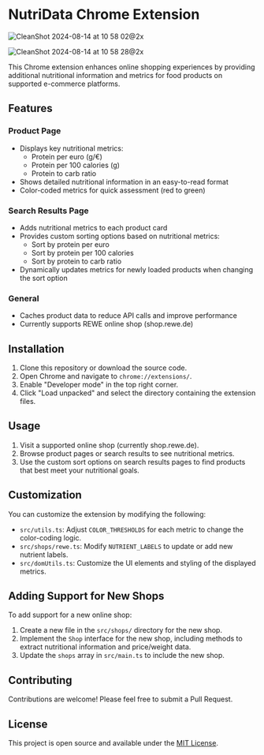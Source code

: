 # NutriData Chrome Extension

![CleanShot 2024-08-14 at 10  58 02@2x](https://github.com/user-attachments/assets/fab77d69-34c4-49aa-8fe5-7313281ada70)

![CleanShot 2024-08-14 at 10  58 28@2x](https://github.com/user-attachments/assets/c3a4c3e2-ce8b-4d33-b2be-2b910a441d32)

This Chrome extension enhances online shopping experiences by providing additional nutritional information and metrics for food products on supported e-commerce platforms.

## Features

### Product Page

- Displays key nutritional metrics:
  - Protein per euro (g/€)
  - Protein per 100 calories (g)
  - Protein to carb ratio
- Shows detailed nutritional information in an easy-to-read format
- Color-coded metrics for quick assessment (red to green)

### Search Results Page

- Adds nutritional metrics to each product card
- Provides custom sorting options based on nutritional metrics:
  - Sort by protein per euro
  - Sort by protein per 100 calories
  - Sort by protein to carb ratio
- Dynamically updates metrics for newly loaded products when changing the sort option

### General

- Caches product data to reduce API calls and improve performance
- Currently supports REWE online shop (shop.rewe.de)

## Installation

1. Clone this repository or download the source code.
2. Open Chrome and navigate to `chrome://extensions/`.
3. Enable "Developer mode" in the top right corner.
4. Click "Load unpacked" and select the directory containing the extension files.

## Usage

1. Visit a supported online shop (currently shop.rewe.de).
2. Browse product pages or search results to see nutritional metrics.
3. Use the custom sort options on search results pages to find products that best meet your nutritional goals.

## Customization

You can customize the extension by modifying the following:

- `src/utils.ts`: Adjust `COLOR_THRESHOLDS` for each metric to change the color-coding logic.
- `src/shops/rewe.ts`: Modify `NUTRIENT_LABELS` to update or add new nutrient labels.
- `src/domUtils.ts`: Customize the UI elements and styling of the displayed metrics.

## Adding Support for New Shops

To add support for a new online shop:

1. Create a new file in the `src/shops/` directory for the new shop.
2. Implement the `Shop` interface for the new shop, including methods to extract nutritional information and price/weight data.
3. Update the `shops` array in `src/main.ts` to include the new shop.

## Contributing

Contributions are welcome! Please feel free to submit a Pull Request.

## License

This project is open source and available under the [MIT License](LICENSE).
